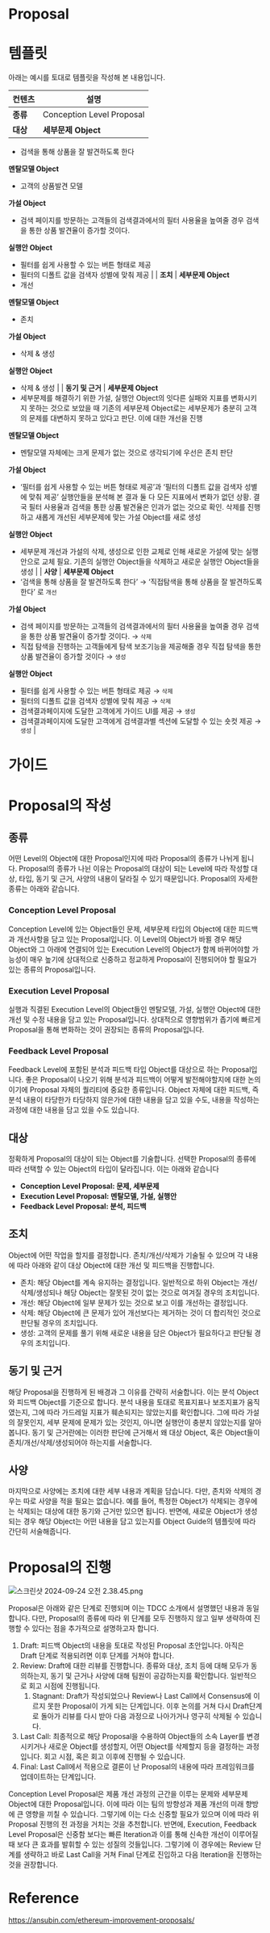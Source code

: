 # Proposal

# 템플릿

아래는 예시를 토대로 템플릿을 작성해 본 내용입니다.

| **컨텐츠** | **설명** |
| --- | --- |
| **종류** | Conception Level Proposal |
| **대상** | **세부문제 Object**
 - 검색을 통해 상품을 잘 발견하도록 한다 

**멘탈모델 Object**
 - 고객의 상품발견 모델

**가설 Object**
 - 검색 페이지를 방문하는 고객들의 검색결과에서의 필터 사용율을 높여줄 경우 검색을 통한 상품 발견율이 증가할 것이다.

**실행안 Object**
 - 필터를 쉽게 사용할 수 있는 버튼 형태로 제공
 - 필터의 디폴트 값을 검색자 성별에 맞춰 제공 |
| **조치** | **세부문제 Object**
 - 개선

**멘탈모델 Object**
 - 존치

**가설 Object**
 - 삭제 & 생성

**실행안 Object**
 - 삭제 & 생성 |
| **동기 및 근거** | **세부문제 Object**
 - 세부문제를 해결하기 위한 가설, 실행안 Object의 잇다른 실패와 지표를 변화시키지 못하는 것으로 보았을 때 기존의 세부문제 Object로는 세부문제가 충분히 고객의 문제를 대변하지 못하고 있다고 판단. 이에 대한 개선을 진행

**멘탈모델 Object**
 - 멘탈모델 자체에는 크게 문제가 없는 것으로 생각되기에 우선은 존치 판단

**가설 Object**
 - ‘필터를 쉽게 사용할 수 있는 버튼 형태로 제공’과 ‘필터의 디폴트 값을 검색자 성별에 맞춰 제공’ 실행안들을 분석해 본 결과 둘 다 모든 지표에서 변화가 없던 상황. 결국 필터 사용율과 검색을 통한 상품 발견율은 인과가 없는 것으로 확인. 삭제를 진행하고 새롭게 개선된 세부문제에 맞는 가설 Object를 새로 생성

**실행안 Object**
 - 세부문제 개선과 가설의 삭제, 생성으로 인한 교체로 인해 새로운 가설에 맞는 실행안으로 교체 필요. 기존의 실행안 Object들을 삭제하고 새로운 실행안 Object들을 생성 |
| **사양** | **세부문제 Object**
 - ‘검색을 통해 상품을 잘 발견하도록 한다’ → ‘직접탐색을 통해 상품을 잘 발견하도록 한다’ 로 `개선`

**가설 Object**
 - 검색 페이지를 방문하는 고객들의 검색결과에서의 필터 사용율을 높여줄 경우 검색을 통한 상품 발견율이 증가할 것이다. → `삭제`
 - 직접 탐색을 진행하는 고객들에게 탐색 보조기능을 제공해줄 경우 직접 탐색을 통한 상품 발견율이 증가할 것이다 → `생성`

**실행안 Object**
 - 필터를 쉽게 사용할 수 있는 버튼 형태로 제공 → `삭제`
 - 필터의 디폴트 값을 검색자 성별에 맞춰 제공 → `삭제`
 - 검색결과페이지에 도달한 고객에게 가이드 UI를 제공 → `생성`
 - 검색결과페이지에 도달한 고객에게 검색결과별 섹션에 도달할 수 있는 숏컷 제공 → `생성` |

# 가이드

# Proposal의 작성

## 종류

어떤 Level의 Object에 대한 Proposal인지에 따라 Proposal의 종류가 나뉘게 됩니다. Proposal의 종류가 나뉜 이유는 Proposal의 대상이 되는 Level에 따라 작성할 대상, 타입, 동기 및 근거, 사양의 내용이 달라질 수 있기 때문입니다. Proposal의 자세한 종류는 아래와 같습니다.

### **Conception Level Proposal**

Conception Level에 있는 Object들인 문제, 세부문제 타입의 Object에 대한 피드백과 개선사항을 담고 있는 Proposal입니다. 이 Level의 Object가 바뀔 경우 해당 Object와 그 아래에 연결되어 있는 Execution Level의 Object가 함께 바뀌어야할 가능성이 매우 높기에 상대적으로 신중하고 정교하게 Proposal이 진행되어야 할 필요가 있는 종류의 Proposal입니다.

### **Execution Level Proposal**

실행과 직결된 Execution Level의 Object들인 멘탈모델, 가설, 실행안 Object에 대한 개선 및 수정 내용을 담고 있는 Proposal입니다. 상대적으로 영향범위가 좁기에 빠르게 Proposal을 통해 변화하는 것이 권장되는 종류의 Proposal입니다.

### **Feedback Level Proposal**

Feedback Level에 포함된 분석과 피드백 타입 Object를 대상으로 하는 Proposal입니다. 좋은 Proposal이 나오기 위해 분석과 피드백이 어떻게 발전해야할지에 대한 논의이기에 Proposal 자체의 퀄리티에 중요한 종류입니다. Object 자체에 대한 피드백, 즉 분석 내용이 타당한가 타당하지 않은가에 대한 내용을 담고 있을 수도, 내용을 작성하는 과정에 대한 내용을 담고 있을 수도 있습니다.

## 대상

정확하게 Proposal의 대상이 되는 Object를 기술합니다. 선택한 Proposal의 종류에 따라 선택할 수 있는 Object의 타입이 달라집니다. 이는 아래와 같습니다

- **Conception Level Proposal: 문제, 세부문제**
- **Execution Level Proposal: 멘탈모델, 가설, 실행안**
- **Feedback Level Proposal: 분석, 피드백**

## 조치

Object에 어떤 작업을 할지를 결정합니다. 존치/개선/삭제가 기술될 수 있으며 각 내용에 따라 아래와 같이 대상 Object에 대한 개선 및 피드백을 진행합니다.

- 존치: 해당 Object를 계속 유지하는 결정입니다. 일반적으로 하위 Object는 개선/삭제/생성되나 해당 Object는 잘못된 것이 없는 것으로 여겨질 경우의 조치입니다.
- 개선: 해당 Object에 일부 문제가 있는 것으로 보고 이를 개선하는 결정입니다.
- 삭제: 해당 Object에 큰 문제가 있어 개선보다는 제거하는 것이 더 합리적인 것으로 판단될 경우의 조치입니다.
- 생성: 고객의 문제를 풀기 위해 새로운 내용을 담은 Object가 필요하다고 판단될 경우의 조치입니다.

## 동기 및 근거

해당 Proposal을 진행하게 된 배경과 그 이유를 간략히 서술합니다. 이는 분석 Object와 피드백 Object를 기준으로 합니다. 분석 내용을 토대로 목표지표나 보조지표가 움직였는지, 그에 따라 가드레일 지표가 훼손되지는 않았는지를 확인합니다. 그에 따라 가설의 잘못인지, 세부 문제에 문제가 있는 것인지, 아니면 실행안이 충분치 않았는지를 알아봅니다. 동기 및 근거란에는 이러한 판단에 근거해서 왜 대상 Object, 혹은 Object들이 존치/개선/삭제/생성되어야 하는지를 서술합니다.

## 사양

마지막으로 사양에는 조치에 대한 세부 내용과 계획을 담습니다. 다만, 존치와 삭제의 경우는 따로 사양을 적을 필요는 없습니다. 예를 들어, 특정한 Object가 삭제되는 경우에는 삭제되는 대상에 대한 동기와 근거만 있으면 됩니다. 반면에, 새로운 Object가 생성되는 경우 해당 Object는 어떤 내용을 담고 있는지를 Object Guide의 템플릿에 따라 간단히 서술해줍니다.

# Proposal의 진행

![스크린샷 2024-09-24 오전 2.38.45.png](Proposal%20c16b896fe0474dba8d1d7f439f348853/%25E1%2584%2589%25E1%2585%25B3%25E1%2584%258F%25E1%2585%25B3%25E1%2584%2585%25E1%2585%25B5%25E1%2586%25AB%25E1%2584%2589%25E1%2585%25A3%25E1%2586%25BA_2024-09-24_%25E1%2584%258B%25E1%2585%25A9%25E1%2584%258C%25E1%2585%25A5%25E1%2586%25AB_2.38.45.png)

Proposal은 아래와 같은 단계로 진행되며 이는 TDCC 소개에서 설명했던 내용과 동일합니다. 다만, Proposal의 종류에 따라 위 단계를 모두 진행하지 않고 일부 생략하여 진행할 수 있다는 점을 추가적으로 설명하고자 합니다.

1. Draft: 피드백 Object의 내용을 토대로 작성된 Proposal 초안입니다. 아직은 Draft 단계로 적용되려면 이후 단계를 거쳐야 합니다.
2. Review: Draft에 대한 리뷰를 진행합니다. 종류와 대상, 조치 등에 대해 모두가 동의하는지, 동기 및 근거나 사양에 대해 팀원이 공감하는지를 확인합니다. 일반적으로 회고 시점에 진행됩니다.
    1. Stagnant: Draft가 작성되었으나 Review나 Last Call에서 Consensus에 이르지 못한 Proposal이 가게 되는 단계입니다. 이후 논의를 거쳐 다시 Draft단계로 돌아가 리뷰를 다시 받아 다음 과정으로 나아가거나 영구히 삭제될 수 있습니다.
3. Last Call: 최종적으로 해당 Proposal을 수용하여 Object들의 소속 Layer를 변경시키거나 새로운 Object를 생성할지, 어떤 Object를 삭제할지 등을 결정하는 과정입니다. 회고 시점, 혹은 회고 이후에 진행될 수 있습니다. 
4. Final: Last Call에서 적용으로 결론이 난 Proposal의 내용에 따라 프레임워크를 업데이트하는 단계입니다. 

Conception Level Proposal은 제품 개선 과정의 근간을 이루는 문제와 세부문제 Object에 대한 Proposal입니다. 이에 따라 이는 팀의 방향성과 제품 개선의 미래 향방에 큰 영향을 끼칠 수 있습니다. 그렇기에 이는 다소 신중할 필요가 있으며 이에 따라 위 Proposal 진행의 전 과정을 거치는 것을 추천합니다. 반면에, Execution, Feedback Level Proposal은 신중함 보다는 빠른 Iteration과 이를 통해 신속한 개선이 이루어질 때 보다 큰 효과를 발휘할 수 있는 성질의 것들입니다. 그렇기에 이 경우에는 Review 단계를 생략하고 바로 Last Call을 거쳐 Final 단계로 진입하고 다음 Iteration을 진행하는 것을 권장합니다.

# Reference

https://ansubin.com/ethereum-improvement-proposals/